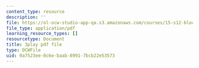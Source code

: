 ```yaml
---
content_type: resource
description: ''
file: https://ol-ocw-studio-app-qa.s3.amazonaws.com/courses/15-s12-blockchain-and-money-fall-2018/0a7523ee0c6ebaab89917bcb22e53573_zGDTt9Q3vyM.pdf
file_type: application/pdf
learning_resource_types: []
resourcetype: Document
title: 3play pdf file
type: OCWFile
uid: 0a7523ee-0c6e-baab-8991-7bcb22e53573
---
```


